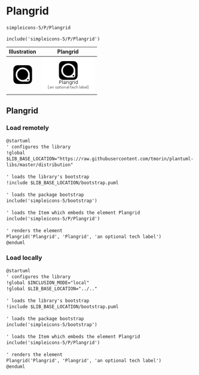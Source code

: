 # Plangrid


```text
simpleicons-5/P/Plangrid
```

```text
include('simpleicons-5/P/Plangrid')
```



| Illustration | Plangrid |
| :---: | :---: |
| ![illustration for Illustration](../../simpleicons-5/P/Plangrid.png) | ![illustration for Plangrid](../../simpleicons-5/P/Plangrid.Local.png) |




## Plangrid

### Load remotely
```plantuml
@startuml
' configures the library
!global $LIB_BASE_LOCATION="https://raw.githubusercontent.com/tmorin/plantuml-libs/master/distribution"

' loads the library's bootstrap
!include $LIB_BASE_LOCATION/bootstrap.puml

' loads the package bootstrap
include('simpleicons-5/bootstrap')

' loads the Item which embeds the element Plangrid
include('simpleicons-5/P/Plangrid')

' renders the element
Plangrid('Plangrid', 'Plangrid', 'an optional tech label')
@enduml
```

### Load locally
```plantuml
@startuml
' configures the library
!global $INCLUSION_MODE="local"
!global $LIB_BASE_LOCATION="../.."

' loads the library's bootstrap
!include $LIB_BASE_LOCATION/bootstrap.puml

' loads the package bootstrap
include('simpleicons-5/bootstrap')

' loads the Item which embeds the element Plangrid
include('simpleicons-5/P/Plangrid')

' renders the element
Plangrid('Plangrid', 'Plangrid', 'an optional tech label')
@enduml
```

